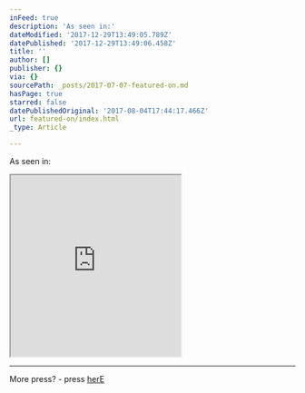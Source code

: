 ```yaml
---
inFeed: true
description: 'As seen in:'
dateModified: '2017-12-29T13:49:05.789Z'
datePublished: '2017-12-29T13:49:06.458Z'
title: ''
author: []
publisher: {}
via: {}
sourcePath: _posts/2017-07-07-featured-on.md
hasPage: true
starred: false
datePublishedOriginal: '2017-08-04T17:44:17.466Z'
url: featured-on/index.html
_type: Article

---
```

As seen in:

<iframe src="https://the-grid.github.io/ed-userhtml/?g=eJy9Vktz2jAQvvdXaLgL-YlxEtKZzLQ99JBM0vTKrO3F1iBLHkkO5d93DaZtXjNtITlgkGSv9nsJX1TygTm_VbiYePzhOShZ6zNWovZoz9lKGfBnTOHKn08uL4A1FleLSeN9dybEZrOZuhZcI3XtG6wVODctTSsOk9z1XackWid6x1-eXaPvC2icMLpE3ndGc-AddGjFhHmwNfrFZFko0GsaSz-0en_HbpE2alFXWLHv9GWsY1_3pViFjlBQffZJoYYrtMqwayp_T9XhZqg9YRbVYqKN6ZDuZNoQMLSWVi4vZFszZ8s9TkdAy0pPXWM6udru8YmVVOhEKII0yEQWJOE4c_ftC_-jNb5vbUnQlZp2uv74sAjTMEnTOJ_NJwwUgaMdBdCHtLj8cDFc2TjYjf5THzcKRMKstfG7vi2C4husKlLBCeC2d16W3JoW9PBjXOJScwcPoDU0vAbatOjb52K8DYMFVDXyFYLvLRFIdiAEfIDwmMUkS7KYHp4dWGTiVR6PoJF6p1WL5B7QlXRQoFK4w_A3hn0bjoDChKj5C50toyCcvchUFL45U4PfCispfzsAhTKDzaRTSH7aCmotFUEoOoveb3kL1kogsUu0Xq5kCR5_nwfTxrfqvQi9GkwXLT-PrrvWzxmM8mj-xgweIrt7usU9TbvOiblsYC7IhVtvldR4yOq_e25EcKT1CtW_5rUoTOPohBQdq-tylidVXM5zHhVxyZMkLniRJ8CToIrzMIMUi_gpjDSLsyiIHwl-6rhgS3uSlrvIjAd0iZ2XRosNhcGWhgLO6x6d54UxaypPsxq8fMB3O2x-HcVAKaVGBi8-YSufz6Mwmsenj8fxhr2-u7rhOx_wW9Pr6rnQyTwY_kXGpsYGtNF4fiLZT3DSl4ZeJzQ4P2QufUp_llPiwvS5WX8CfzNOlg" height="320" style=""></iframe>

---

More press? - press [herE][0]

[0]: https://www.onceuponapaper.net/blogs/press